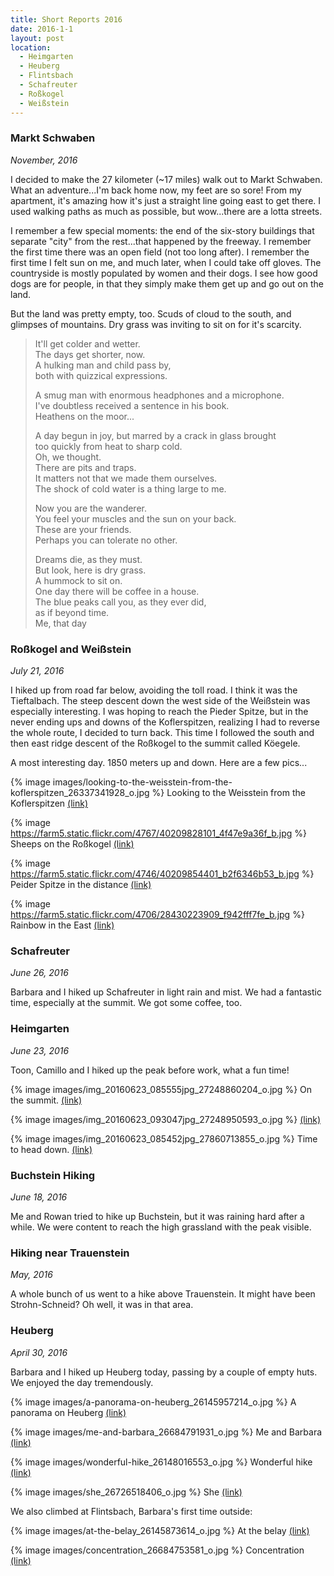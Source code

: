 ```yaml
---
title: Short Reports 2016
date: 2016-1-1
layout: post
location: 
  - Heimgarten
  - Heuberg
  - Flintsbach
  - Schafreuter
  - Roßkogel
  - Weißstein
---
```


### Markt Schwaben
_November, 2016_

I decided to make the 27 kilometer (~17 miles) walk out to Markt Schwaben.
What an adventure...I'm back home now, my feet are so sore! From my apartment,
it's amazing how it's just a straight line going east to get there. I used
walking paths as much as possible, but wow...there are a lotta streets.

I remember a few special moments: the end of the six-story buildings that
separate "city" from the rest...that happened by the freeway. I remember the
first time there was an open field (not too long after). I remember the
first time I felt sun on me, and much later, when I could take off gloves.
The countryside is mostly populated by women and their dogs. I see how good
dogs are for people, in that they simply make them get up and go out on the
land.

But the land was pretty empty, too. Scuds of cloud to the south, and glimpses
of mountains. Dry grass was inviting to sit on for it's scarcity.

> It'll get colder and wetter.  
> The days get shorter, now.  
> A hulking man and child pass by,  
> both with quizzical expressions.  
>   
> A smug man with enormous headphones and a microphone.  
> I've doubtless received a sentence in his book.  
> Heathens on the moor...  
>   
> A day begun in joy, but marred by a crack in glass brought  
> too quickly from heat to sharp cold.  
> Oh, we thought.  
> There are pits and traps.  
> It matters not that we made them ourselves.  
> The shock of cold water is a thing large to me.  
>   
> Now you are the wanderer.  
> You feel your muscles and the sun on your back.  
> These are your friends.  
> Perhaps you can tolerate no other.  
>   
> Dreams die, as they must.  
> But look, here is dry grass.  
> A hummock to sit on.  
> One day there will be coffee in a house.  
> The blue peaks call you, as they ever did,  
> as if beyond time.  
>                 Me, that day

### Roßkogel and Weißstein
_July 21, 2016_

I hiked up from road far below, avoiding the toll road. I think it was
the Tieftalbach. The steep descent down the west side of the
Weißstein was especially interesting. I was hoping to reach the
Pieder Spitze, but in the never ending ups and downs of the Koflerspitzen,
realizing I had to reverse the whole route, I decided to turn back.
This time I followed the south and then east ridge descent of the
Roßkogel to the summit called Köegele. 

A most interesting day. 1850 meters up and down. Here are a few pics...

{% image images/looking-to-the-weisstein-from-the-koflerspitzen_26337341928_o.jpg %}
Looking to the Weisstein from the Koflerspitzen
<a href='https://www.flickr.com/photos/55338612@N00/26337341928'>(link)</a>



{% image https://farm5.static.flickr.com/4767/40209828101_4f47e9a36f_b.jpg %}
Sheeps on the Roßkogel
<a href='https://www.flickr.com/photos/55338612@N00/40209828101'>(link)</a>



{% image https://farm5.static.flickr.com/4746/40209854401_b2f6346b53_b.jpg %}
Peider Spitze in the distance
<a href='https://www.flickr.com/photos/55338612@N00/40209854401'>(link)</a>



{% image https://farm5.static.flickr.com/4706/28430223909_f942fff7fe_b.jpg %}
Rainbow in the East
<a href='https://www.flickr.com/photos/55338612@N00/28430223909'>(link)</a>




### Schafreuter
_June 26, 2016_

Barbara and I hiked up Schafreuter in light rain and mist. We had a fantastic
time, especially at the summit. We got some coffee, too.

### Heimgarten
_June 23, 2016_

Toon, Camillo and I hiked up the peak before work, what a fun time!

{% image images/img_20160623_085555jpg_27248860204_o.jpg %}
On the summit.
<a href='https://www.flickr.com/photos/55338612@N00/27248860204'>(link)</a>



{% image images/img_20160623_093047jpg_27248950593_o.jpg %}
<a href='https://www.flickr.com/photos/55338612@N00/27248950593'>(link)</a>



{% image images/img_20160623_085452jpg_27860713855_o.jpg %}
Time to head down.
<a href='https://www.flickr.com/photos/55338612@N00/27860713855'>(link)</a>

### Buchstein Hiking
_June 18, 2016_

Me and Rowan tried to hike up Buchstein, but it was raining hard after a while.
We were content to reach the high grassland with the peak visible.

### Hiking near Trauenstein
_May, 2016_

A whole bunch of us went to a hike above Trauenstein.
It might have been Strohn-Schneid? Oh well, it was in that area.

### Heuberg
_April 30, 2016_

Barbara and I hiked up Heuberg today, passing by a couple of empty huts.
We enjoyed the day tremendously.

{% image images/a-panorama-on-heuberg_26145957214_o.jpg %}
A panorama on Heuberg
<a href='https://www.flickr.com/photos/55338612@N00/26145957214'>(link)</a>



{% image images/me-and-barbara_26684791931_o.jpg %}
Me and Barbara
<a href='https://www.flickr.com/photos/55338612@N00/26684791931'>(link)</a>



{% image images/wonderful-hike_26148016553_o.jpg %}
Wonderful hike
<a href='https://www.flickr.com/photos/55338612@N00/26148016553'>(link)</a>



{% image images/she_26726518406_o.jpg %}
She
<a href='https://www.flickr.com/photos/55338612@N00/26726518406'>(link)</a>

We also climbed at Flintsbach, Barbara's first time outside:

{% image images/at-the-belay_26145873614_o.jpg %}
At the belay
<a href='https://www.flickr.com/photos/55338612@N00/26145873614'>(link)</a>


{% image images/concentration_26684753581_o.jpg %}
Concentration
<a href='https://www.flickr.com/photos/55338612@N00/26684753581'>(link)</a>


